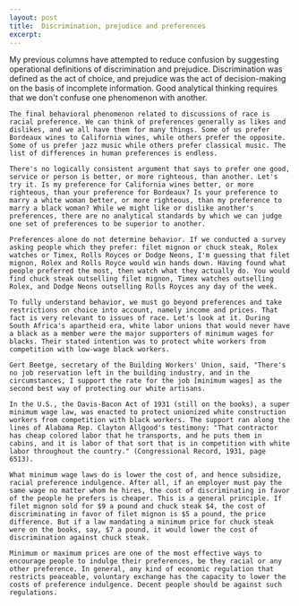 ```yaml
---
layout: post
title:  Discrimination, prejudice and preferences
excerpt:
---
```












My previous columns have attempted to reduce confusion by suggesting operational definitions of discrimination and prejudice. Discrimination was defined as the act of choice, and prejudice was the act of decision-making on the basis of incomplete information. Good analytical thinking requires that we don't confuse one phenomenon with another.

	The final behavioral phenomenon related to discussions of race is racial preference. We can think of preferences generally as likes and dislikes, and we all have them for many things. Some of us prefer Bordeaux wines to California wines, while others prefer the opposite. Some of us prefer jazz music while others prefer classical music. The list of differences in human preferences is endless.

	There's no logically consistent argument that says to prefer one good, service or person is better, or more righteous, than another. Let's try it. Is my preference for California wines better, or more righteous, than your preference for Bordeaux? Is your preference to marry a white woman better, or more righteous, than my preference to marry a black woman? While we might like or dislike another's preferences, there are no analytical standards by which we can judge one set of preferences to be superior to another.

	Preferences alone do not determine behavior. If we conducted a survey asking people which they prefer: filet mignon or chuck steak, Rolex watches or Timex, Rolls Royces or Dodge Neons, I'm guessing that filet mignon, Rolex and Rolls Royce would win hands down. Having found what people preferred the most, then watch what they actually do. You would find chuck steak outselling filet mignon, Timex watches outselling Rolex, and Dodge Neons outselling Rolls Royces any day of the week.

	To fully understand behavior, we must go beyond preferences and take restrictions on choice into account, namely income and prices. That fact is very relevant to issues of race. Let's look at it. During South Africa's apartheid era, white labor unions that would never have a black as a member were the major supporters of minimum wages for blacks. Their stated intention was to protect white workers from competition with low-wage black workers.

	Gert Beetge, secretary of the Building Workers' Union, said, "There's no job reservation left in the building industry, and in the circumstances, I support the rate for the job [minimum wages] as the second best way of protecting our white artisans.

	In the U.S., the Davis-Bacon Act of 1931 (still on the books), a super minimum wage law, was enacted to protect unionized white construction workers from competition with black workers. The support ran along the lines of Alabama Rep. Clayton Allgood's testimony: "That contractor has cheap colored labor that he transports, and he puts them in cabins, and it is labor of that sort that is in competition with white labor throughout the country." (Congressional Record, 1931, page 6513).

	What minimum wage laws do is lower the cost of, and hence subsidize, racial preference indulgence. After all, if an employer must pay the same wage no matter whom he hires, the cost of discriminating in favor of the people he prefers is cheaper. This is a general principle. If filet mignon sold for $9 a pound and chuck steak $4, the cost of discriminating in favor of filet mignon is $5 a pound, the price difference. But if a law mandating a minimum price for chuck steak were on the books, say, $7 a pound, it would lower the cost of discrimination against chuck steak.

	Minimum or maximum prices are one of the most effective ways to encourage people to indulge their preferences, be they racial or any other preference. In general, any kind of economic regulation that restricts peaceable, voluntary exchange has the capacity to lower the costs of preference indulgence. Decent people should be against such regulations.


